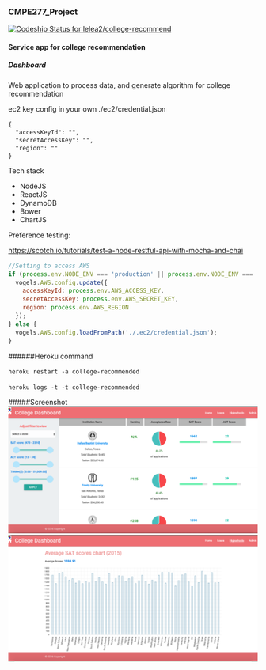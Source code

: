 ### CMPE277_Project

[ ![Codeship Status for lelea2/college-recommend](https://app.codeship.com/projects/bf03fd80-731c-0134-211c-52e76941e580/status?branch=master)](https://app.codeship.com/projects/178802)

#### Service app for college recommendation

##### Dashboard

Web application to process data, and generate algorithm for college recommendation


ec2 key config in your own ./ec2/credential.json

```
{
  "accessKeyId": "",
  "secretAccessKey": "",
  "region": ""
}
```

Tech stack

* NodeJS
* ReactJS
* DynamoDB
* Bower
* ChartJS


Preference testing:

https://scotch.io/tutorials/test-a-node-restful-api-with-mocha-and-chai

```javascript
//Setting to access AWS
if (process.env.NODE_ENV === 'production' || process.env.NODE_ENV === 'test') {
  vogels.AWS.config.update({
    accessKeyId: process.env.AWS_ACCESS_KEY,
    secretAccessKey: process.env.AWS_SECRET_KEY,
    region: process.env.AWS_REGION
  });
} else {
  vogels.AWS.config.loadFromPath('./.ec2/credential.json');
}
```

######Heroku command

```
heroku restart -a college-recommended

heroku logs -t -t college-recommended

```

#####Screenshot
![Screenshot](https://github.com/lelea2/college-recommend/blob/master/screenshot/screen_1.jpg)
![Screenshot](https://github.com/lelea2/college-recommend/blob/master/screenshot/screen_2.jpg)

